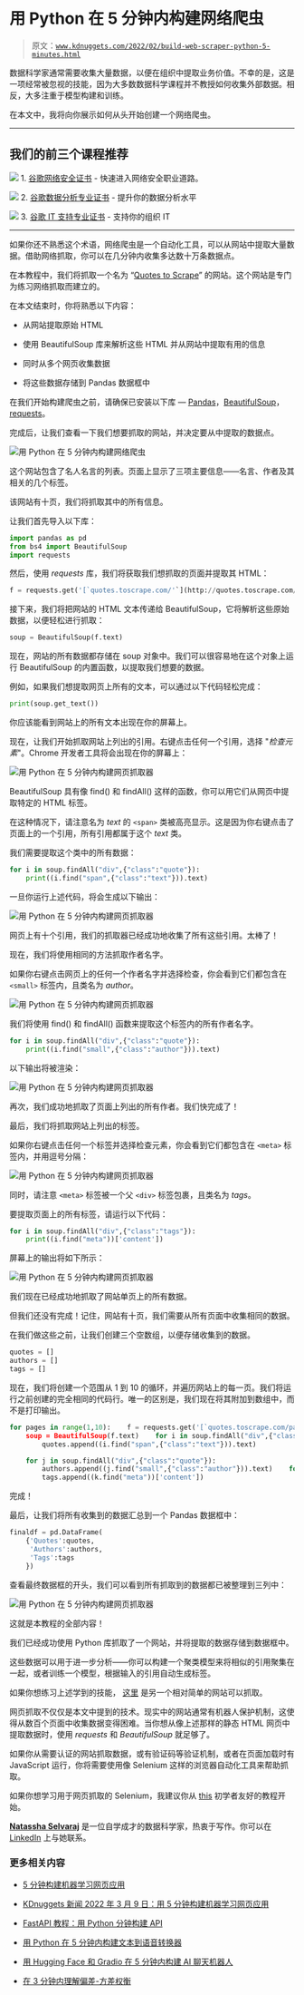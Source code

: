 # 用 Python 在 5 分钟内构建网络爬虫

> 原文：[`www.kdnuggets.com/2022/02/build-web-scraper-python-5-minutes.html`](https://www.kdnuggets.com/2022/02/build-web-scraper-python-5-minutes.html)

数据科学家通常需要收集大量数据，以便在组织中提取业务价值。不幸的是，这是一项经常被忽视的技能，因为大多数数据科学课程并不教授如何收集外部数据。相反，大多注重于模型构建和训练。

在本文中，我将向你展示如何从头开始创建一个网络爬虫。

* * *

## 我们的前三个课程推荐

![](img/0244c01ba9267c002ef39d4907e0b8fb.png) 1\. [谷歌网络安全证书](https://www.kdnuggets.com/google-cybersecurity) - 快速进入网络安全职业道路。

![](img/e225c49c3c91745821c8c0368bf04711.png) 2\. [谷歌数据分析专业证书](https://www.kdnuggets.com/google-data-analytics) - 提升你的数据分析水平

![](img/0244c01ba9267c002ef39d4907e0b8fb.png) 3\. [谷歌 IT 支持专业证书](https://www.kdnuggets.com/google-itsupport) - 支持你的组织 IT

* * *

如果你还不熟悉这个术语，网络爬虫是一个自动化工具，可以从网站中提取大量数据。借助网络抓取，你可以在几分钟内收集多达数十万条数据点。

在本教程中，我们将抓取一个名为 “[Quotes to Scrape](https://quotes.toscrape.com/)” 的网站。这个网站是专门为练习网络抓取而建立的。

在本文结束时，你将熟悉以下内容：

+   从网站提取原始 HTML

+   使用 BeautifulSoup 库来解析这些 HTML 并从网站中提取有用的信息

+   同时从多个网页收集数据

+   将这些数据存储到 Pandas 数据框中

在我们开始构建爬虫之前，请确保已安装以下库 — [Pandas](https://pandas.pydata.org/docs/)，[BeautifulSoup](https://www.crummy.com/software/BeautifulSoup/bs4/doc/)，[requests](https://docs.python-requests.org/en/latest/)。

完成后，让我们查看一下我们想要抓取的网站，并决定要从中提取的数据点。

![用 Python 在 5 分钟内构建网络爬虫](img/36c24272426adc420668875de0036904.png)

这个网站包含了名人名言的列表。页面上显示了三项主要信息——名言、作者及其相关的几个标签。

该网站有十页，我们将抓取其中的所有信息。

让我们首先导入以下库：

```py
import pandas as pd
from bs4 import BeautifulSoup
import requests
```

然后，使用 *requests* 库，我们将获取我们想抓取的页面并提取其 HTML：

```py
f = requests.get('[`quotes.toscrape.com/'`](http://quotes.toscrape.com/'))
```

接下来，我们将把网站的 HTML 文本传递给 BeautifulSoup，它将解析这些原始数据，以便轻松进行抓取：

```py
soup = BeautifulSoup(f.text)
```

现在，网站的所有数据都存储在 soup 对象中。我们可以很容易地在这个对象上运行 BeautifulSoup 的内置函数，以提取我们想要的数据。

例如，如果我们想提取网页上所有的文本，可以通过以下代码轻松完成：

```py
print(soup.get_text())
```

你应该能看到网站上的所有文本出现在你的屏幕上。

现在，让我们开始抓取网站上列出的引用。右键点击任何一个引用，选择 "*检查元素*"。Chrome 开发者工具将会出现在你的屏幕上：

![用 Python 在 5 分钟内构建网页抓取器](img/dbecc5467aba59a027d53cffc15711b0.png)

BeautifulSoup 具有像 find() 和 findAll() 这样的函数，你可以用它们从网页中提取特定的 HTML 标签。

在这种情况下，请注意名为 *text* 的 `<span>` 类被高亮显示。这是因为你右键点击了页面上的一个引用，所有引用都属于这个 *text* 类。

我们需要提取这个类中的所有数据：

```py
for i in soup.findAll("div",{"class":"quote"}):
    print((i.find("span",{"class":"text"})).text)
```

一旦你运行上述代码，将会生成以下输出：

![用 Python 在 5 分钟内构建网页抓取器](img/b883a12a11853b13a2ce2a158532a465.png)

网页上有十个引用，我们的抓取器已经成功地收集了所有这些引用。太棒了！

现在，我们将使用相同的方法抓取作者名字。

如果你右键点击网页上的任何一个作者名字并选择检查，你会看到它们都包含在 `<small>` 标签内，且类名为 *author*。

![用 Python 在 5 分钟内构建网页抓取器](img/800935a2cbaf6e535af7d66350f45f26.png)

我们将使用 find() 和 findAll() 函数来提取这个标签内的所有作者名字。

```py
for i in soup.findAll("div",{"class":"quote"}):
    print((i.find("small",{"class":"author"})).text)
```

以下输出将被渲染：

![用 Python 在 5 分钟内构建网页抓取器](img/d1cd7739f696412e760b686fbd3e3351.png)

再次，我们成功地抓取了页面上列出的所有作者。我们快完成了！

最后，我们将抓取网站上列出的标签。

如果你右键点击任何一个标签并选择检查元素，你会看到它们都包含在 `<meta>` 标签内，并用逗号分隔：

![用 Python 在 5 分钟内构建网页抓取器](img/afc734bb6922cf0859f71bad101fba65.png)

同时，请注意 `<meta>` 标签被一个父 `<div>` 标签包裹，且类名为 *tags*。

要提取页面上的所有标签，请运行以下代码：

```py
for i in soup.findAll("div",{"class":"tags"}):
    print((i.find("meta"))['content'])
```

屏幕上的输出将如下所示：

![用 Python 在 5 分钟内构建网页抓取器](img/cf53e9316d48061b958451244b178027.png)

我们现在已经成功地抓取了网站单页上的所有数据。

但我们还没有完成！记住，网站有十页，我们需要从所有页面中收集相同的数据。

在我们做这些之前，让我们创建三个空数组，以便存储收集到的数据。

```py
quotes = []
authors = []
tags = []
```

现在，我们将创建一个范围从 1 到 10 的循环，并遍历网站上的每一页。我们将运行之前创建的完全相同的代码行。唯一的区别是，我们现在将其附加到数组中，而不是打印输出。

```py
for pages in range(1,10):    f = requests.get('[`quotes.toscrape.com/page/'+str(pages))`](http://quotes.toscrape.com/page/'+str(pages)))
    soup = BeautifulSoup(f.text)    for i in soup.findAll("div",{"class":"quote"}):
        quotes.append((i.find("span",{"class":"text"})).text)  

    for j in soup.findAll("div",{"class":"quote"}):
        authors.append((j.find("small",{"class":"author"})).text)    for k in soup.findAll("div",{"class":"tags"}):
        tags.append((k.find("meta"))['content'])
```

完成！

最后，让我们将所有收集到的数据汇总到一个 Pandas 数据框中：

```py
finaldf = pd.DataFrame(
    {'Quotes':quotes,
     'Authors':authors,
     'Tags':tags
    })
```

查看最终数据框的开头，我们可以看到所有抓取到的数据都已被整理到三列中：

![用 Python 在 5 分钟内构建网页抓取器](img/e2bfa793c4fc716c3e3fe8f06cb232a3.png)

这就是本教程的全部内容！

我们已经成功使用 Python 库抓取了一个网站，并将提取的数据存储到数据框中。

这些数据可以用于进一步分析——你可以构建一个聚类模型来将相似的引用聚集在一起，或者训练一个模型，根据输入的引用自动生成标签。

如果你想练习上述学到的技能， [这里](http://books.toscrape.com/) 是另一个相对简单的网站可以抓取。

网页抓取不仅仅是本文中提到的技术。现实中的网站通常有机器人保护机制，这使得从数百个页面中收集数据变得困难。当你想从像上述那样的静态 HTML 网页中提取数据时，使用 *requests* 和 *BeautifulSoup* 就足够了。

如果你从需要认证的网站抓取数据，或有验证码等验证机制，或者在页面加载时有 JavaScript 运行，你将需要使用像 Selenium 这样的浏览器自动化工具来帮助抓取。

如果你想学习用于网页抓取的 Selenium，我建议你从 [this](https://www.analyticsvidhya.com/blog/2020/08/web-scraping-selenium-with-python/) 初学者友好的教程开始。

**[Natassha Selvaraj](https://www.natasshaselvaraj.com/)** 是一位自学成才的数据科学家，热衷于写作。你可以在 [LinkedIn](https://www.linkedin.com/in/natassha-selvaraj-33430717a/) 上与她联系。

### 更多相关内容

+   [5 分钟构建机器学习网页应用](https://www.kdnuggets.com/2022/03/build-machine-learning-web-app-5-minutes.html)

+   [KDnuggets 新闻 2022 年 3 月 9 日：用 5 分钟构建机器学习网页应用](https://www.kdnuggets.com/2022/n10.html)

+   [FastAPI 教程：用 Python 分钟构建 API](https://www.kdnuggets.com/fastapi-tutorial-build-apis-with-python-in-minutes)

+   [用 Python 在 5 分钟内构建文本到语音转换器](https://www.kdnuggets.com/2022/09/build-texttospeech-converter-python-5-minutes.html)

+   [用 Hugging Face 和 Gradio 在 5 分钟内构建 AI 聊天机器人](https://www.kdnuggets.com/2023/06/build-ai-chatbot-5-minutes-hugging-face-gradio.html)

+   [在 3 分钟内理解偏差-方差权衡](https://www.kdnuggets.com/2020/09/understanding-bias-variance-trade-off-3-minutes.html)
